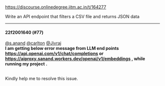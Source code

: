 https://discourse.onlinedegree.iitm.ac.in/t/164277

Write an API endpoint that filters a CSV file and returns JSON data</p><hr>

<h4>22f2001640 (#77)</h4>
<p><a class="mention" href="/u/s.anand">@s.anand</a> <a class="mention" href="/u/carlton">@carlton</a> <a class="mention" href="/u/jivraj">@Jivraj</a><br/>
<strong>I am getting below error message from LLM end points <strong><a href="https://api.openai.com/v1/chat/completions" rel="noopener nofollow ugc">https://api.openai.com/v1/chat/completions</a> or <a href="https://aiproxy.sanand.workers.dev/openai/v1/embeddings" rel="noopener nofollow ugc">https://aiproxy.sanand.workers.dev/openai/v1/embeddings</a></strong> , while running my project .</strong></p>
<p><br/>
Kindly help me to resolve this issue.